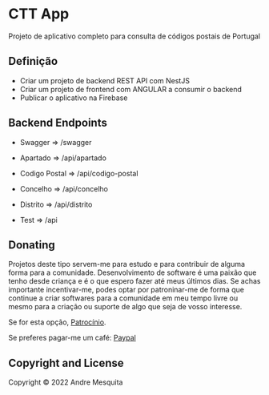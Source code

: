 # CTT App
Projeto de aplicativo completo para consulta de códigos postais de Portugal

## Definição
* Criar um projeto de backend REST API com NestJS
* Criar um projeto de frontend com ANGULAR a consumir o backend
* Publicar o aplicativo na Firebase

## Backend Endpoints
* Swagger       => /swagger

* Apartado      => /api/apartado
* Codigo Postal => /api/codigo-postal
* Concelho      => /api/concelho
* Distrito      => /api/distrito

* Test          => /api

## Donating

Projetos deste tipo servem-me para estudo e para contribuir de alguma forma para a comunidade.
Desenvolvimento de software é uma paixão que tenho desde criança e é o que espero fazer até meus últimos dias.
Se achas importante incentivar-me, podes optar por patroninar-me de forma que continue a criar softwares para a comunidade em meu tempo livre ou mesmo para a criação ou suporte de algo que seja de vosso interesse. 

Se for esta opção, [Patrocínio](https://github.com/sponsors/avmesquita).

Se preferes pagar-me um café: [Paypal](https://paypal.me/avmesquita)

## Copyright and License

Copyright © 2022 Andre Mesquita
